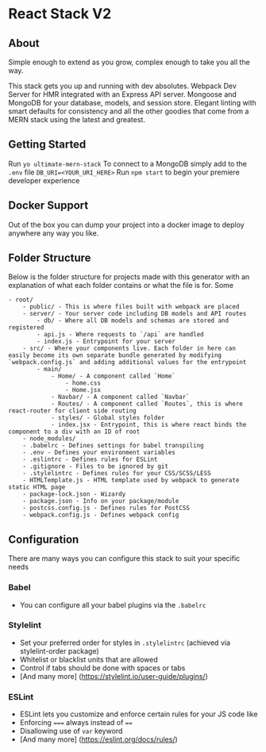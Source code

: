 # React Stack V2

## About
Simple enough to extend as you grow, complex enough to take you all the way.

This stack gets you up and running with dev absolutes. Webpack Dev Server for HMR integrated with an Express API server. Mongoose and MongoDB for your database, models, and session store. Elegant linting with smart defaults for consistency and all the other goodies that come from a MERN stack using the latest and greatest. 


## Getting Started
Run `yo ultimate-mern-stack`
To connect to a MongoDB simply add to the `.env` file  `DB_URI=<YOUR_URI_HERE>`
Run `npm start` to begin your premiere developer experience

## Docker Support
Out of the box you can dump your project into a docker image to deploy anywhere any way you like. 

## Folder Structure
Below is the folder structure for projects made with this generator with an explanation of what each folder contains or what the file is for. Some

```
- root/
    - public/ - This is where files built with webpack are placed
    - server/ - Your server code including DB models and API routes
        - db/ - Where all DB models and schemas are stored and registered
        - api.js - Where requests to `/api` are handled
        - index.js - Entrypoint for your server
    - src/ - Where your components live. Each folder in here can easily become its own separate bundle generated by modifying `webpack.config.js` and adding additional values for the entrypoint
        - main/
            - Home/ - A component called `Home`
                - home.css
                - Home.jsx
            - Navbar/ - A component called `Navbar`
            - Routes/ - A component called `Routes`, this is where react-router for client side routing
            - styles/ - Global styles folder
            - index.jsx - Entrypoint, this is where react binds the component to a div with an ID of root
    - node_modules/
    - .babelrc - Defines settings for babel transpiling
    - .env - Defines your environment variables
    - .eslintrc - Defines rules for ESLint
    - .gitignore - Files to be ignored by git
    - .stylelintrc - Defines rules for your CSS/SCSS/LESS
    - HTMLTemplate.js - HTML template used by webpack to generate static HTML page 
    - package-lock.json - Wizardy 
    - package.json - Info on your package/module
    - postcss.config.js - Defines rules for PostCSS
    - webpack.config.js - Defines webpack config
```

## Configuration
There are many ways you can configure this stack to suit your specific needs

### Babel 
- You can configure all your babel plugins via the `.babelrc`

### Stylelint
- Set your preferred order for styles in `.stylelintrc` (achieved via stylelint-order package)
- Whitelist or blacklist units that are allowed
- Control if tabs should be done with spaces or tabs
- [And many more] (https://stylelint.io/user-guide/plugins/)

### ESLint
- ESLint lets you customize and enforce certain rules for your JS code like
- Enforcing `===` always instead of `==`
- Disallowing use of `var` keyword
- [And many more] (https://eslint.org/docs/rules/)
